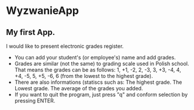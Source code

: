# WyzwanieApp

## My first App. 

I would like to present electronic grades register. 

* You can add your student's (or employee's) name and add grades. 
* Grades are similar (not the same) to grading scale used in Polish school. That means the grades can be as follows:
  1, +1, -2, 2, -3, 3, +3, -4, 4, +4, -5, 5, +5, -6, 6 (from the lowest to the highest grade).
* There are also informations (statiscs such as: The highest grade. The Lowest grade. The average of the grades you added.
* If you want to quit the program, just press "q" and conform selection by pressing ENTER.


